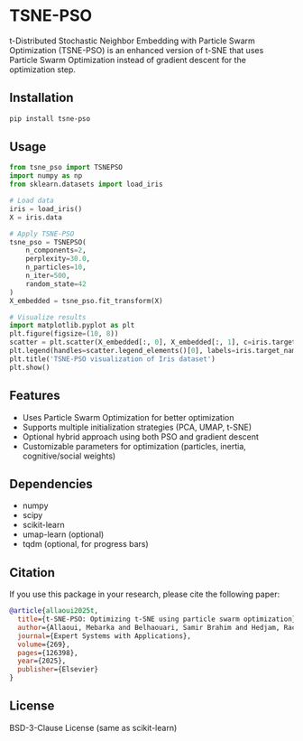 # TSNE-PSO

t-Distributed Stochastic Neighbor Embedding with Particle Swarm Optimization (TSNE-PSO) is an enhanced version of t-SNE that uses Particle Swarm Optimization instead of gradient descent for the optimization step.

## Installation

```bash
pip install tsne-pso
```

## Usage

```python
from tsne_pso import TSNEPSO
import numpy as np
from sklearn.datasets import load_iris

# Load data
iris = load_iris()
X = iris.data

# Apply TSNE-PSO
tsne_pso = TSNEPSO(
    n_components=2,
    perplexity=30.0,
    n_particles=10,
    n_iter=500,
    random_state=42
)
X_embedded = tsne_pso.fit_transform(X)

# Visualize results
import matplotlib.pyplot as plt
plt.figure(figsize=(10, 8))
scatter = plt.scatter(X_embedded[:, 0], X_embedded[:, 1], c=iris.target)
plt.legend(handles=scatter.legend_elements()[0], labels=iris.target_names)
plt.title('TSNE-PSO visualization of Iris dataset')
plt.show()
```

## Features

- Uses Particle Swarm Optimization for better optimization
- Supports multiple initialization strategies (PCA, UMAP, t-SNE)
- Optional hybrid approach using both PSO and gradient descent
- Customizable parameters for optimization (particles, inertia, cognitive/social weights)

## Dependencies

- numpy
- scipy
- scikit-learn
- umap-learn (optional)
- tqdm (optional, for progress bars)

## Citation

If you use this package in your research, please cite the following paper:

```bibtex
@article{allaoui2025t,
  title={t-SNE-PSO: Optimizing t-SNE using particle swarm optimization},
  author={Allaoui, Mebarka and Belhaouari, Samir Brahim and Hedjam, Rachid and Bouanane, Khadra and Kherfi, Mohammed Lamine},
  journal={Expert Systems with Applications},
  volume={269},
  pages={126398},
  year={2025},
  publisher={Elsevier}
}
```

## License

BSD-3-Clause License (same as scikit-learn) 